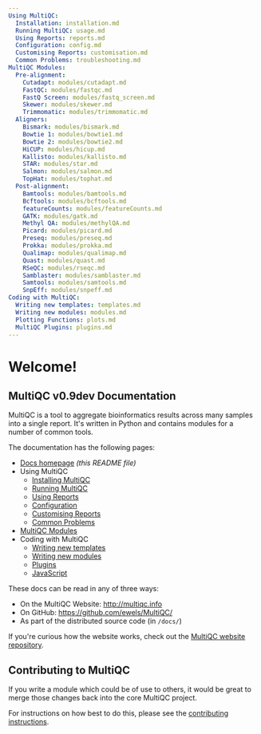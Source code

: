 ```yaml
---
Using MultiQC:
  Installation: installation.md
  Running MultiQC: usage.md
  Using Reports: reports.md
  Configuration: config.md
  Customising Reports: customisation.md
  Common Problems: troubleshooting.md
MultiQC Modules:
  Pre-alignment:
    Cutadapt: modules/cutadapt.md
    FastQC: modules/fastqc.md
    FastQ Screen: modules/fastq_screen.md
    Skewer: modules/skewer.md
    Trimmomatic: modules/trimmomatic.md
  Aligners:
    Bismark: modules/bismark.md
    Bowtie 1: modules/bowtie1.md
    Bowtie 2: modules/bowtie2.md
    HiCUP: modules/hicup.md
    Kallisto: modules/kallisto.md
    STAR: modules/star.md
    Salmon: modules/salmon.md
    TopHat: modules/tophat.md
  Post-alignment:
    Bamtools: modules/bamtools.md
    Bcftools: modules/bcftools.md
    featureCounts: modules/featureCounts.md
    GATK: modules/gatk.md
    Methyl QA: modules/methylQA.md
    Picard: modules/picard.md
    Preseq: modules/preseq.md
    Prokka: modules/prokka.md
    Qualimap: modules/qualimap.md
    Quast: modules/quast.md
    RSeQC: modules/rseqc.md
    Samblaster: modules/samblaster.md
    Samtools: modules/samtools.md
    SnpEff: modules/snpeff.md
Coding with MultiQC:
  Writing new templates: templates.md
  Writing new modules: modules.md
  Plotting Functions: plots.md
  MultiQC Plugins: plugins.md
---
```


# Welcome!

## MultiQC v0.9dev Documentation

MultiQC is a tool to aggregate bioinformatics results across many samples
into a single report. It's written in Python and contains modules for a number
of common tools.

The documentation has the following pages:

 - [Docs homepage](README.md) _(this README file)_
 - Using MultiQC
   - [Installing MultiQC](installation.md)
   - [Running MultiQC](usage.md)
   - [Using Reports](reports.md)
   - [Configuration](config.md)
   - [Customising Reports](customisation.md)
   - [Common Problems](troubleshooting.md)
 - [MultiQC Modules](modules/)
 - Coding with MultiQC
   - [Writing new templates](templates.md)
   - [Writing new modules](modules.md)
   - [Plugins](plugins.md)
   - [JavaScript](javascript.md)

These docs can be read in any of three ways:
 - On the MultiQC Website: http://multiqc.info
 - On GitHub: https://github.com/ewels/MultiQC/
 - As part of the distributed source code (in `/docs/`)
 
If you're curious how the website works, check out the
[MultiQC website repository](https://github.com/ewels/MultiQC_website).

## Contributing to MultiQC

If you write a module which could be of use to others, it would be great to
merge those changes back into the core MultiQC project.

For instructions on how best to do this, please see the
[contributing instructions](https://github.com/ewels/MultiQC/blob/master/.github/CONTRIBUTING.md).
